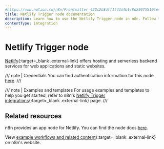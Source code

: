 ```yaml
---
#https://www.notion.so/n8n/Frontmatter-432c2b8dff1f43d4b1c8d20075510fe4
title: Netlify Trigger node documentation
description: Learn how to use the Netlify Trigger node in n8n. Follow technical documentation to integrate Netlify Trigger node into your workflows.
contentType: integration
---
```


# Netlify Trigger node

[Netlify](https://netlify.com/){:target=_blank .external-link} offers hosting and serverless backend services for web applications and static websites.

/// note | Credentials
You can find authentication information for this node [here](/integrations/builtin/credentials/netlify/).
///

///  note  | Examples and templates
For usage examples and templates to help you get started, refer to n8n's [Netlify Trigger integrations](https://n8n.io/integrations/netlify-trigger/){:target=_blank .external-link} page.
///

## Related resources

n8n provides an app node for Netlify. You can find the node docs [here](/integrations/builtin/app-nodes/n8n-nodes-base.netlify/).

View [example workflows and related content](https://n8n.io/integrations/netlify/){:target=_blank .external-link} on n8n's website.

